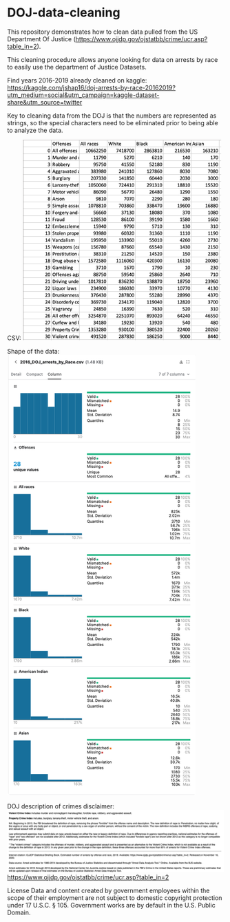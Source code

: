 # DOJ-data-cleaning
This repository demonstrates how to clean data pulled from the US Department Of Justice (https://www.ojjdp.gov/ojstatbb/crime/ucr.asp?table_in=2).


This cleaning procedure allows anyone looking for data on arrests by race to easily use the department of Justice Datasets. 

Find years 2016-2019 already cleaned on kaggle: https://kaggle.com/jshap16/doj-arrests-by-race-20162019?utm_medium=social&utm_campaign=kaggle-dataset-share&utm_source=twitter 

Key to cleaning data from the DOJ is that the numbers are represented as strings, so the special characters need to be eliminated prior to being able to analyze the data.

CSV:
![image](https://github.com/jshapi16/DOJ-data-cleaning/blob/main/Images/Clean%20Csv.png?raw=true)

Shape of the data:
![image](https://github.com/jshapi16/DOJ-data-cleaning/blob/main/Images/Histograms%20and%20standard%20statistics%20for%20each%20column.png?raw=true)

DOJ description of crimes disclaimer:
![image](https://github.com/jshapi16/DOJ-data-cleaning/blob/main/Images/Offense%20Disclaimer.png?raw=true)
https://www.ojjdp.gov/ojstatbb/crime/ucr.asp?table_in=2


License
Data and content created by government employees within the scope of their employment are not subject to domestic copyright protection under 17 U.S.C. § 105. Government works are by default in the U.S. Public Domain.
